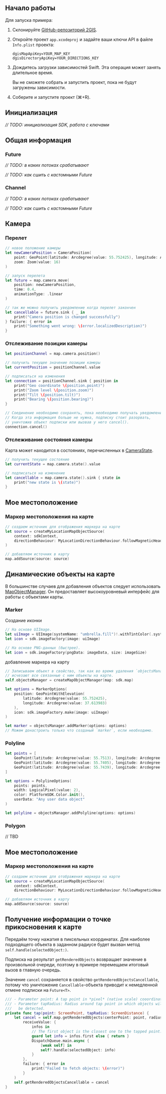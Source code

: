 ## Начало работы

Для запуска примера:
1. Склонируйте [GitHub-репозиторий 2GIS](https://github.com/2gis/native-sdk-ios-demo).
2. Откройте проект `app.xcodeproj` и задайте ваши ключи API в файле `Info.plist` проекта:

   ```
   dgisMapApiKey=YOUR_MAP_KEY
   dgisDirectoryApiKey=YOUR_DIRECTIONS_KEY
   ```

3. Дождитесь загрузки зависимостей Swift. Эта операция может занять длительное время.

   Вы не сможете собрать и запустить проект, пока не будут загружены зависимости.
 
4. Соберите и запустите проект (⌘+R).

## Инициализация
*// TODO: инициализация SDK, работа с ключами*

## Общая информация
### Future
*// TODO: в каких потоках срабатывают*

*// TODO: как сшить с кастомными Future*


### Channel
*// TODO: в каких потоках срабатывают*

*// TODO: как сшить с кастомными Future*


## Камера
### Перелет
```swift
// новое положение камеры
let newCameraPosition = CameraPosition(
	point: GeoPoint(latitude: Arcdegree(value: 55.752425), longitude: Arcdegree(value: 37.613983)),
	zoom: Zoom(value: 16)
)

// запуск перелета
let future = map.camera.move(
	position: newCameraPosition,
	time: 0.4,
	animationType: .linear
)

// так же можно получить уведомление когда перелет закончен
let cancellable = future.sink { _ in
	print("Camera position is changed successfully")
} failure: { error in
	print("Something went wrong: \(error.localizedDescription)")
}
```
### Отслеживание позиции камеры
```swift
let positionChannel = map.camera.position()

// получить текущее значение позиции камеры
let currentPosition = positionChannel.value

// подписаться на изменения
let connection = positionChannel.sink { position in
	print("Geo coordinate \(position.point)")
	print("Zoom level \(position.zoom)")
	print("Tilt \(position.tilt)")
	print("Bearing \(position.bearing)")
}

// Соединение необходимо сохранять, пока необходимо получать уведомления.
// Когда эта информация больше не нужна, подписку стоит разорвать,
// уничтожив объект подписки или вызвав у него cancel().
connection.cancel()
```
### Отслеживание состояния камеры
Карта может находится в состояниях, перечисленных в [CameraState](/ru/ios/native/maps/reference/CameraState).
```swift
// получить текущее состояние
let currentState = map.camera.state().value

// подписаться на изменение
let cancellable = map.camera.state().sink { state in
	print("new state is \(state)")
}
```


## Мое местоположение

### Маркер местоположения на карте
```swift
// создаем источник для отображения маркера на карте
let source = createMyLocationMapObjectSource(
	context: sdkContext,
	directionBehaviour: MyLocationDirectionBehaviour.followMagneticHeading
)

// добавляем источник в карту
map.addSource(source: source)
```

## Динамические объекты на карте
В большинстве случаев для добавления объектов следует использовать [MapObjectManager](/ru/ios/native/maps/reference/MapObjectManager). Он предоставляет высокоуровневый интерфейс для работы с объектами карты.
### Marker
Создание иконки
```swift
// На основе UIImage.
let uiImage = UIImage(systemName: "umbrella.fill")!.withTintColor(.systemRed)
let icon = sdk.imageFactory(image: uiImage)

// На основе PNG-данных (быстрее).
let icon = sdk.imageFactory(pngData: imageData, size: imageSize)
```
добавление маркера на карту
```swift
// Записываем объект в свойство, так как во время удаления `objectsManager`
// исчезают все связанные с ним объекты на карте.
self.objectsManager = createMapObjectManager(map: sdk.map)

let options = MarkerOptions(
	position: GeoPointWithElevation(
		latitude: Arcdegree(value: 55.752425),
		longitude: Arcdegree(value: 37.613983)
	),
	icon: sdk.imageFactory.make(image: uiImage)
)

let marker = objectsManager.addMarker(options: options)
// Можем донастроить только что созданый `marker`, если необходимо.
```

### Polyline
```swift
let points = [
	GeoPoint(latitude: Arcdegree(value: 55.7513), longitude: Arcdegree(value: 37.6236)),
	GeoPoint(latitude: Arcdegree(value: 55.7405), longitude: Arcdegree(value: 37.6235)),
	GeoPoint(latitude: Arcdegree(value: 55.7439), longitude: Arcdegree(value: 37.6506))
]

let options = PolylineOptions(
	points: points,
	width: LogicalPixel(value: 2),
	color: PlatformSDK.Color.init(),
	userData: "Any user data object"
)

let polyline = objectsManager.addPolyline(options: options)
```

### Polygon
// TBD


## Мое местоположение

### Маркер местоположения на карте
```swift
// создаем источник для отображения маркера на карте
let source = createMyLocationMapObjectSource(
	context: sdkContext,
	directionBehaviour: MyLocationDirectionBehaviour.followMagneticHeading)

// добавляем источник в карту
map.addSource(source: source)
```


## Получение информации о точке прикосновения к карте

Передаём точку нажатия в пиксельных координатах. Для наиболее подходящего
объекта в заданном радиусе будет вызван метод `self.handle(selectedObject:)`.

Подписка на результат `getRenderedObjects` возвращает значение
в произвольной очереди, поэтому в примере перемещаем итоговый
вызов в главную очередь.

Значение `cancel` сохраняется в свойство `getRenderedObjectsCancellable`,
потому что уничтожение `Cancellable`-объекта приводит к немедленной отмене
подписки на `Future<T>`.

```swift
/// - Parameter point: A tap point in *pixel* (native scale) cooordinates.
/// - Parameter tapRadius: Radius around tap point in which objects will
///   be detected.
private func tap(point: ScreenPoint, tapRadius: ScreenDistance) {
	let cancel = self.map.getRenderedObjects(centerPoint: point, radius: tapRadius).sink(
		receiveValue: {
			infos in
			// The first object is the closest one to the tapped point.
			guard let info = infos.first else { return }
			DispatchQueue.main.async {
				[weak self] in
				self?.handle(selectedObject: info)
			}
		},
		failure: { error in
			print("Failed to fetch objects: \(error)")
		}
	)
	self.getRenderedObjectsCancellable = cancel
}
```
